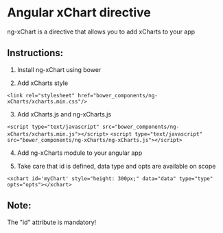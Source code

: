 Angular xChart directive
==========

ng-xChart is a directive that allows you to add xCharts to your app

Instructions:
--------------------------
1. Install ng-xChart using bower

2. Add xCharts style

  `<link rel="stylesheet" href="bower_components/ng-xCharts/xcharts.min.css"/>`

3. Add xCharts.js and ng-xCharts.js
  
  `<script type="text/javascript" src="bower_components/ng-xCharts/xcharts.min.js"></script>`
  `<script type="text/javascript" src="bower_components/ng-xCharts/ng-xCharts.js"></script>`

4. Add ng-xCharts module to your angular app

5. Take care that id is defined, data type and opts are available on scope
  
  `<xchart id='myChart' style="height: 300px;" data="data" type="type" opts="opts"></xchart>`

Note:
--------------------------
The "id" attribute is mandatory!
